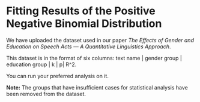 # Fitting Results of the Positive Negative Binomial Distribution
We have uploaded the dataset used in our paper *The Effects of Gender and Education on Speech Acts — A Quantitative Linguistics Approach*.

This dataset is in the format of six columns: text name | gender group | education group | k | p| R^2.

You can run your preferred analysis on it.

**Note:** The groups that have insufficient cases for statistical analysis have been removed from the dataset.

